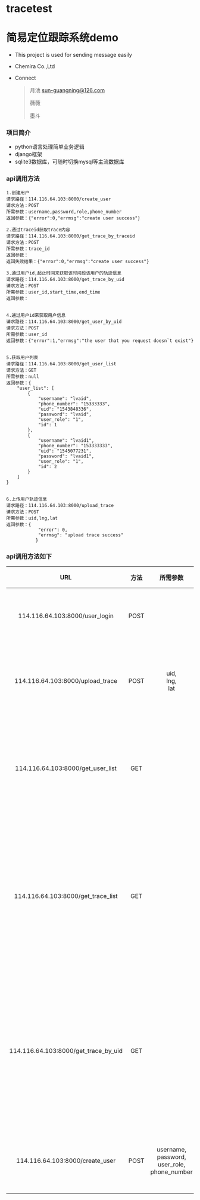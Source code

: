 # tracetest
# 简易定位跟踪系统demo 


* This project is used for sending message easily

* Chemira Co.,Ltd


* Connect

  >  月池 sun-guangning@126.com
  >
  >  薇薇
  >
  >  墨斗

### 项目简介
* python语言处理简单业务逻辑
* django框架
* sqlite3数据库，可随时切换mysql等主流数据库

### api调用方法

```
1.创建用户
请求路径：114.116.64.103:8000/create_user
请求方法：POST
所需参数：username,password,role,phone_number
返回参数：{"error":0,"errmsg":"create user success"}

2.通过traceid获取trace内容
请求路径：114.116.64.103:8000/get_trace_by_traceid
请求方法：POST
所需参数：trace_id
返回参数：
返回失败结果：{"error":0,"errmsg":"create user success"} 

3.通过用户id,起止时间来获取该时间段该用户的轨迹信息
请求路径：114.116.64.103:8000/get_trace_by_uid
请求方法：POST
所需参数：user_id,start_time,end_time
返回参数：


4.通过用户id来获取用户信息
请求路径：114.116.64.103:8000/get_user_by_uid
请求方法：POST
所需参数：user_id
返回参数：{"error":1,"errmsg":"the user that you request doesn`t exist"}


5.获取用户列表
请求路径：114.116.64.103:8000/get_user_list
请求方法：GET
所需参数：null
返回参数：{
    "user_list": [
        {
            "username": "lvaid",
            "phone_number": "15333333",
            "uid": "1543848336",
            "password": "lvaid",
            "user_role": "1",
            "id": 1
        },
        {
            "username": "lvaid1",
            "phone_number": "153333333",
            "uid": "1545077231",
            "password": "lvaid1",
            "user_role": "1",
            "id": 2
        }
    ]
}	


6.上传用户轨迹信息
请求路径：114.116.64.103:8000/upload_trace
请求方法：POST
所需参数：uid,lng,lat
返回参数：{
            "error": 0,
            "errmsg": "upload trace success"
           }

```

### api调用方法如下


  |    URL   |       方法      |  所需参数  |      返回结构     |     描述     |
  |:--------:|:------------------: |:-----------: |:----------------:|:----------------:|
  |   114.116.64.103:8000/user_login |  POST   ||   0   |用户登录接口|
  |   114.116.64.103:8000/upload_trace  | POST    |uid,<br>lng,<br>lat|   {"error":0,<br>"errmsg":"upload trace success"} |上传用户位置接口|
  |   114.116.64.103:8000/get_user_list  | GET    ||   [{"username": "lv",<br>"phone_number": "15",<br>"uid": "15",<br>"password": "lv",<br>"user_role": "1","id": 1}]   |管理员获取用户信息接口|
  |   114.116.64.103:8000/get_trace_list  | GET     || [ {"uid": "1",<br> "lat": "100.10001", <br>"timestamp": "60000000",<br>"lng": "103.0001",<br>"id": 1}]  |管理员获取某个用户全部位置信息接口|
  |   114.116.64.103:8000/get_trace_by_uid  | GET    ||   0   |管理员获取某个用户某个位置信息接口|
  |   114.116.64.103:8000/create_user  |POST     |username,<br>password,<br>user_role,<br>phone_number|   {"error":0,<br>"errmsg":"create user success"}   |管理员创建用户|
